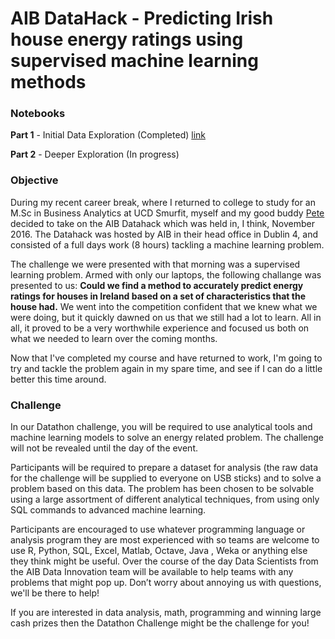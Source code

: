 # AIB DataHack - Predicting Irish house energy ratings using supervised machine learning methods

### Notebooks

**Part 1** - Initial Data Exploration (Completed) [link](https://nbviewer.jupyter.org/github/mcsweena/AIB-Datahack-2016/blob/master/Part1-Initial-Data-Exploration.ipynb) 

**Part 2** - Deeper Exploration (In progress)

### Objective
During my recent career break, where I returned to college to study for an M.Sc in Business Analytics at UCD Smurfit, myself and my good buddy [Pete](https://twitter.com/padams02) decided to take on the AIB Datahack which was held in, I think, November 2016. The Datahack was hosted by AIB in their head office in Dublin 4, and consisted of a full days work (8 hours) tackling a machine learning problem.

The challenge we were presented with that morning was a supervised learning problem. Armed with only our laptops, the following challange was presented to us: **Could we find a method to accurately predict energy ratings for houses in Ireland based on a set of characteristics that the house had.** We went into the competition confident that we knew what we were doing, but it quickly dawned on us that we still had a lot to learn. All in all, it proved to be a very worthwhile experience and focused us both on what we needed to learn over the coming months.

Now that I've completed my course and have returned to work, I'm going to try and tackle the problem again in my spare time, and see if I can do a little better this time around.

### Challenge

In our Datathon challenge, you will be required to use analytical tools and machine learning models to solve an energy related problem. The challenge will not be revealed until the day of the event.

Participants will be required to prepare a dataset for analysis (the raw data for the challenge will be supplied to everyone on USB sticks) and to solve a problem based on this data. The problem has been chosen to be solvable using a large assortment of different analytical techniques, from using only SQL commands to advanced machine learning.

Participants are encouraged to use whatever programming language or analysis program they are most experienced with so teams are welcome to use R, Python, SQL, Excel, Matlab, Octave, Java , Weka or anything else they think might be useful. Over the course of the day Data Scientists from the AIB Data Innovation team will be available to help teams with any problems that might pop up. Don’t worry about annoying us with questions, we'll be there to help!

If you are interested in data analysis, math, programming and winning large cash prizes then the Datathon Challenge might be the challenge for you!

